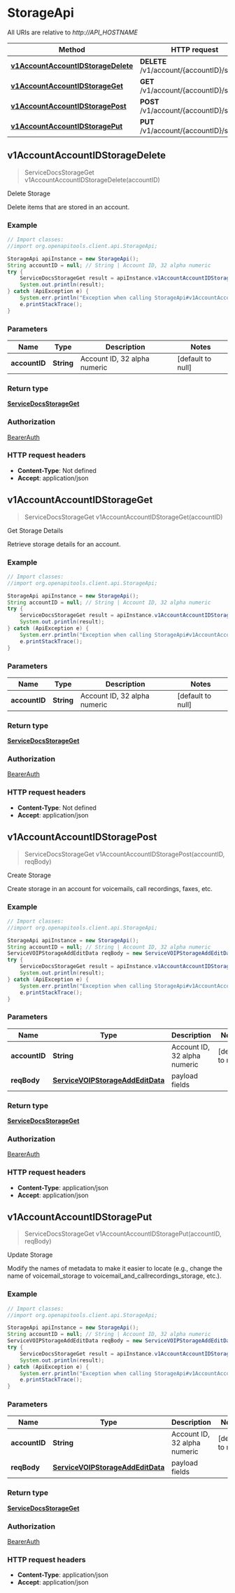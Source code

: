 # StorageApi

All URIs are relative to *http://API_HOSTNAME*

Method | HTTP request | Description
------------- | ------------- | -------------
[**v1AccountAccountIDStorageDelete**](StorageApi.md#v1AccountAccountIDStorageDelete) | **DELETE** /v1/account/{accountID}/storage | Delete Storage
[**v1AccountAccountIDStorageGet**](StorageApi.md#v1AccountAccountIDStorageGet) | **GET** /v1/account/{accountID}/storage | Get Storage Details
[**v1AccountAccountIDStoragePost**](StorageApi.md#v1AccountAccountIDStoragePost) | **POST** /v1/account/{accountID}/storage | Create Storage
[**v1AccountAccountIDStoragePut**](StorageApi.md#v1AccountAccountIDStoragePut) | **PUT** /v1/account/{accountID}/storage | Update Storage



## v1AccountAccountIDStorageDelete

> ServiceDocsStorageGet v1AccountAccountIDStorageDelete(accountID)

Delete Storage

Delete items that are stored in an account.

### Example

```java
// Import classes:
//import org.openapitools.client.api.StorageApi;

StorageApi apiInstance = new StorageApi();
String accountID = null; // String | Account ID, 32 alpha numeric
try {
    ServiceDocsStorageGet result = apiInstance.v1AccountAccountIDStorageDelete(accountID);
    System.out.println(result);
} catch (ApiException e) {
    System.err.println("Exception when calling StorageApi#v1AccountAccountIDStorageDelete");
    e.printStackTrace();
}
```

### Parameters


Name | Type | Description  | Notes
------------- | ------------- | ------------- | -------------
 **accountID** | **String**| Account ID, 32 alpha numeric | [default to null]

### Return type

[**ServiceDocsStorageGet**](ServiceDocsStorageGet.md)

### Authorization

[BearerAuth](../README.md#BearerAuth)

### HTTP request headers

- **Content-Type**: Not defined
- **Accept**: application/json


## v1AccountAccountIDStorageGet

> ServiceDocsStorageGet v1AccountAccountIDStorageGet(accountID)

Get Storage Details

Retrieve storage details for an account.

### Example

```java
// Import classes:
//import org.openapitools.client.api.StorageApi;

StorageApi apiInstance = new StorageApi();
String accountID = null; // String | Account ID, 32 alpha numeric
try {
    ServiceDocsStorageGet result = apiInstance.v1AccountAccountIDStorageGet(accountID);
    System.out.println(result);
} catch (ApiException e) {
    System.err.println("Exception when calling StorageApi#v1AccountAccountIDStorageGet");
    e.printStackTrace();
}
```

### Parameters


Name | Type | Description  | Notes
------------- | ------------- | ------------- | -------------
 **accountID** | **String**| Account ID, 32 alpha numeric | [default to null]

### Return type

[**ServiceDocsStorageGet**](ServiceDocsStorageGet.md)

### Authorization

[BearerAuth](../README.md#BearerAuth)

### HTTP request headers

- **Content-Type**: Not defined
- **Accept**: application/json


## v1AccountAccountIDStoragePost

> ServiceDocsStorageGet v1AccountAccountIDStoragePost(accountID, reqBody)

Create Storage

Create storage in an account for voicemails, call recordings, faxes, etc.

### Example

```java
// Import classes:
//import org.openapitools.client.api.StorageApi;

StorageApi apiInstance = new StorageApi();
String accountID = null; // String | Account ID, 32 alpha numeric
ServiceVOIPStorageAddEditData reqBody = new ServiceVOIPStorageAddEditData(); // ServiceVOIPStorageAddEditData | payload fields
try {
    ServiceDocsStorageGet result = apiInstance.v1AccountAccountIDStoragePost(accountID, reqBody);
    System.out.println(result);
} catch (ApiException e) {
    System.err.println("Exception when calling StorageApi#v1AccountAccountIDStoragePost");
    e.printStackTrace();
}
```

### Parameters


Name | Type | Description  | Notes
------------- | ------------- | ------------- | -------------
 **accountID** | **String**| Account ID, 32 alpha numeric | [default to null]
 **reqBody** | [**ServiceVOIPStorageAddEditData**](ServiceVOIPStorageAddEditData.md)| payload fields |

### Return type

[**ServiceDocsStorageGet**](ServiceDocsStorageGet.md)

### Authorization

[BearerAuth](../README.md#BearerAuth)

### HTTP request headers

- **Content-Type**: application/json
- **Accept**: application/json


## v1AccountAccountIDStoragePut

> ServiceDocsStorageGet v1AccountAccountIDStoragePut(accountID, reqBody)

Update Storage

Modify the names of metadata to make it easier to locate (e.g., change the name of voicemail_storage to voicemail_and_callrecordings_storage, etc.).

### Example

```java
// Import classes:
//import org.openapitools.client.api.StorageApi;

StorageApi apiInstance = new StorageApi();
String accountID = null; // String | Account ID, 32 alpha numeric
ServiceVOIPStorageAddEditData reqBody = new ServiceVOIPStorageAddEditData(); // ServiceVOIPStorageAddEditData | payload fields
try {
    ServiceDocsStorageGet result = apiInstance.v1AccountAccountIDStoragePut(accountID, reqBody);
    System.out.println(result);
} catch (ApiException e) {
    System.err.println("Exception when calling StorageApi#v1AccountAccountIDStoragePut");
    e.printStackTrace();
}
```

### Parameters


Name | Type | Description  | Notes
------------- | ------------- | ------------- | -------------
 **accountID** | **String**| Account ID, 32 alpha numeric | [default to null]
 **reqBody** | [**ServiceVOIPStorageAddEditData**](ServiceVOIPStorageAddEditData.md)| payload fields |

### Return type

[**ServiceDocsStorageGet**](ServiceDocsStorageGet.md)

### Authorization

[BearerAuth](../README.md#BearerAuth)

### HTTP request headers

- **Content-Type**: application/json
- **Accept**: application/json

